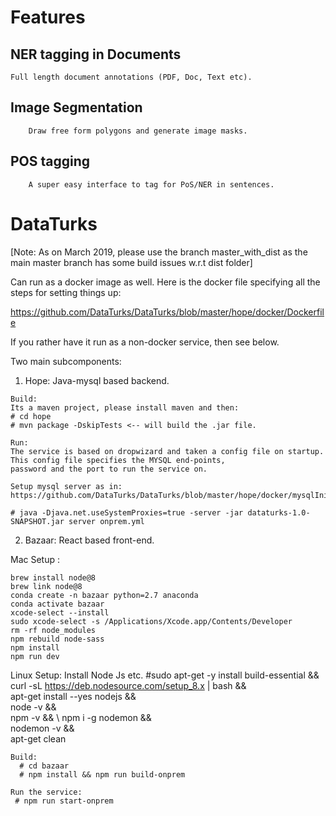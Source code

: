 # Features
  ## NER tagging in Documents
	Full length document annotations (PDF, Doc, Text etc).
  ## Image Segmentation
        Draw free form polygons and generate image masks.
  ## POS tagging
        A super easy interface to tag for PoS/NER in sentences.


# DataTurks

[Note: As on March 2019, please use the branch master_with_dist as the main master branch has some build issues w.r.t dist folder]

Can run as a docker image as well. Here is the docker file specifying all the steps for setting things up:

https://github.com/DataTurks/DataTurks/blob/master/hope/docker/Dockerfile

If you rather have it run as a non-docker service, then see below.

Two main subcomponents:
  1. Hope: Java-mysql based backend.
    
    Build:
    Its a maven project, please install maven and then:
    # cd hope
    # mvn package -DskipTests <-- will build the .jar file.
    
    Run:
    The service is based on dropwizard and taken a config file on startup. This config file specifies the MYSQL end-points, 
    password and the port to run the service on.
    
    Setup mysql server as in: https://github.com/DataTurks/DataTurks/blob/master/hope/docker/mysqlInit.sql
    
    # java -Djava.net.useSystemProxies=true -server -jar dataturks-1.0-SNAPSHOT.jar server onprem.yml
    
  2. Bazaar: React based front-end.
   
  Mac Setup :
        
    brew install node@8
    brew link node@8
    conda create -n bazaar python=2.7 anaconda
    conda activate bazaar
    xcode-select --install
    sudo xcode-select -s /Applications/Xcode.app/Contents/Developer
    rm -rf node_modules
    npm rebuild node-sass
    npm install
    npm run dev  
   
  Linux Setup:
    Install Node Js etc.
    #sudo apt-get -y install build-essential && \
	  curl -sL https://deb.nodesource.com/setup_8.x | bash && \
	  apt-get install --yes nodejs && \
	  node -v && \
	  npm -v && \ 
	  npm i -g nodemon && \
	  nodemon -v && \
	  apt-get clean
   
    Build:
      # cd bazaar
      # npm install && npm run build-onprem
    
    Run the service:
     # npm run start-onprem
    
    

    
